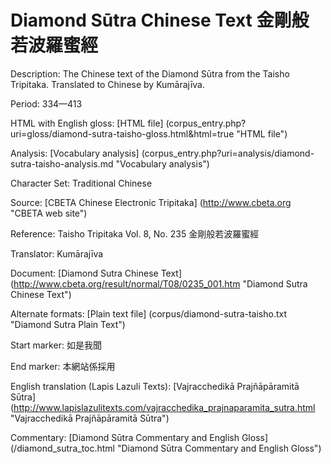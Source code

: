 # Diamond Sūtra Chinese Text 金剛般若波羅蜜經

Description: The Chinese text of the Diamond Sūtra from the Taisho Tripitaka. Translated to Chinese by Kumārajīva.

Period: 334—413

HTML with English gloss: [HTML file] (corpus_entry.php?uri=gloss/diamond-sutra-taisho-gloss.html&html=true "HTML file")

Analysis: [Vocabulary analysis] (corpus_entry.php?uri=analysis/diamond-sutra-taisho-analysis.md "Vocabulary analysis")

Character Set: Traditional Chinese

Source: [CBETA Chinese Electronic Tripitaka] (http://www.cbeta.org "CBETA web site")

Reference: Taisho Tripitaka Vol. 8, No. 235 金剛般若波羅蜜經

Translator: Kumārajīva

Document: [Diamond Sutra Chinese Text] (http://www.cbeta.org/result/normal/T08/0235_001.htm "Diamond Sutra Chinese Text")

Alternate formats: [Plain text file] (corpus/diamond-sutra-taisho.txt "Diamond Sutra Plain Text")

Start marker: 如是我聞

End marker: 本網站係採用

English	translation (Lapis Lazuli Texts): [Vajracchedikā Prajñāpāramitā Sūtra] (http://www.lapislazulitexts.com/vajracchedika_prajnaparamita_sutra.html "Vajracchedikā Prajñāpāramitā Sūtra")

Commentary: [Diamond Sūtra Commentary and English Gloss] (/diamond_sutra_toc.html "Diamond Sūtra Commentary and English Gloss")

